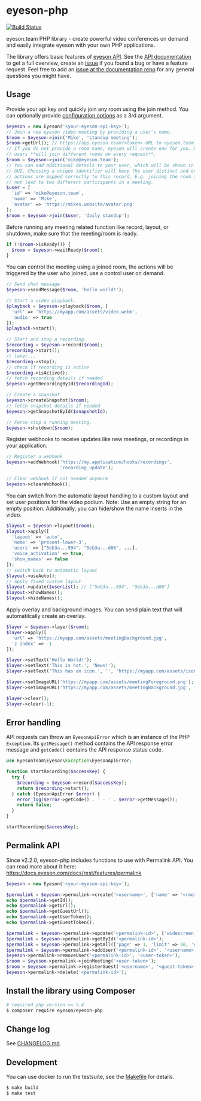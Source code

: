 
# eyeson-php

[![Build Status](https://travis-ci.org/eyeson-team/eyeson-php.svg?branch=master)](https://travis-ci.org/eyeson-team/eyeson-php)

eyeson.team PHP library - create powerful video conferences on demand and
easily integrate eyeson with your own PHP applications.

The library offers basic features of [eyeson API][eyeson]. See the [API
documentation][api-doc] to get a full overview, create an [issue][php-issues] if
you found a bug or have a feature request. Feel free to add an [issue at the
documentation repo][api-issues] for any general questions you might have.

## Usage

Provide your api key and quickly join any room using the join method. You can
optionally provide [configuration options](/src/Resource/Room.php#L13) as a 3rd
argument.

```php
$eyeson = new Eyeson('<your-eyeson-api-key>');
// Join a new eyeson video meeting by providing a user's name.
$room = $eyeson->join('Mike', 'standup meeting');
$room->getUrl(); // https://app.eyeson.team?<token> URL to eyeson.team video GUI
// If you do not provide a room name, eyeson will create one for you. Note that
// users **will join different rooms on every request**.
$room = $eyeson->join('mike@eyeson.team');
// You can add additional details to your user, which will be shown in the
// GUI. Choosing a unique identifier will keep the user distinct and ensures
// actions are mapped correctly to this record. E.g. joining the room twice will
// not lead to two different participants in a meeting.
$user = [
  'id' => 'mike@eyeson.team',
  'name' => 'Mike',
  'avatar' => 'https://mikes.website/avatar.png'
];
$room = $eyeson->join($user, 'daily standup');
```

Before running any meeting related function like record, layout, or shutdown,
make sure that the meeting/room is ready.

```php
if (!$room->isReady()) {
  $room = $eyeson->waitReady($room);
}
```

You can control the meeting using a joined room, the actions will be triggered
by the user who joined, use a control user on demand.

```php
// Send chat message
$eyeson->sendMessage($room, 'hello world!');

// Start a video playback.
$playback = $eyeson->playback($room, [
  'url' => 'https://myapp.com/assets/video.webm',
  'audio' => true
]);
$playback->start();

// Start and stop a recording.
$recording = $eyeson->record($room);
$recording->start();
// later...
$recording->stop();
// check if recording is active
$recording->isActive();
// fetch recording details if needed
$eyeson->getRecordingById($recordingId);

// Create a snapshot
$eyeson->createSnapshot($room);
// fetch snapshot details if needed
$eyeson->getSnapshotById($snapshotId);

// Force stop a running meeting.
$eyeson->shutdown($room);
```

Register webhooks to receive updates like new meetings, or recordings in your
application.

```php
// Register a webhook
$eyeson->addWebhook('https://my.application/hooks/recordings',
                    'recording_update');

// Clear webhook if not needed anymore
$eyeson->clearWebhook();
```

You can switch from the automatic layout handling to a custom layout and set
user positions for the video podium. Note: Use an empty string for
an empty position. Additionally, you can hide/show the name inserts in the
video.

```php
$layout = $eyeson->layout($room);
$layout->apply([
  'layout' => 'auto',
  'name' => 'present-lower-3',
  'users' => ["5eb3a...994", "5eb3a...d06", ...],
  'voice_activation' => true,
  'show_names' => false
]);
// switch back to automatic layout
$layout->useAuto();
// apply fixed custom layout
$layout->update($userList); // ["5eb3a...994", "5eb3a...d06"]
$layout->showNames();
$layout->hideNames();
```

Apply overlay and background images. You can send plain text that will
automatilcally create an overlay.

```php
$layer = $eyeson->layer($room);
$layer->apply([
  'url' => 'https://myapp.com/assets/meetingBackground.jpg',
  'z-index' => -1
]);

$layer->setText('Hello World!');
$layer->setText('This is hot.', 'News!');
$layer->setText('This has an icon.', '', 'https://myapp.com/assets/icon.png');

$layer->setImageURL('https://myapp.com/assets/meetingForeground.png');
$layer->setImageURL('https://myapp.com/assets/meetingBackground.jpg', -1);

$layer->clear();
$layer->clear(-1);
```

## Error handling

API requests can throw an `EyesonApiError` which is an instance of the PHP
`Exception`. Its `getMessage()` method contains the API response error message
and `getCode()` contains the API response status code.

```php
use EyesonTeam\Eyeson\Exception\EyesonApiError;

function startRecording($accessKey) {
  try {
    $recording = $eyeson->record($accessKey);
    return $recording->start();
  } catch (EyesonApiError $error) {
    error_log($error->getCode() . ' - ' . $error->getMessage());
    return false;
  }
}

startRecording($accessKey);
```

## Permalink API

Since v2.2.0, eyeson-php includes functions to use with Permalink API. You can
read more about it here: https://docs.eyeson.com/docs/rest/features/permalink

```php
$eyeson = new Eyeson('<your-eyeson-api-key>');

$permalink = $eyeson->permalink->create('<username>', ['name' => '<room_name>', 'widescreen' => true]);
echo $permalink->getId();
echo $permalink->getUrl();
echo $permalink->getGuestUrl();
echo $permalink->getUserToken();
echo $permalink->getGuestToken();

$permalink = $eyeson->permalink->update('<permalink-id>', ['widescreen' => false]);
$permalink = $eyeson->permalink->getById('<permalink-id>');
$permalink = $eyeson->permalink->getAll(['page' => 1, 'limit' => 50, 'expired' => false]);
$permalink = $eyeson->permalink->addUser('<permalink-id>', '<username>', ['id' => '<user-id>']);
$eyeson->permalink->removeUser('<permalink-id>', '<user-token>');
$room = $eyeson->permalink->joinMeeting('<user-token>');
$room = $eyeson->permalink->registerGuest('<username>', '<guest-token>', ['id' => '<user-id>']); # works only if $permalink->isStarted() === true
$eyeson->permalink->delete('<permalink-id>');
```

## Install the library using Composer

```sh
# required php version >= 5.4
$ composer require eyeson/eyeson-php
```

## Change log

See [CHANGELOG.md](./CHANGELOG.md).

## Development

You can use docker to run the testsuite, see the [Makefile](/Makefile) for
details.

```sh
$ make build
$ make test
```

[eyeson]: https://www.eyeson.team "eyeson"
[api-doc]: https://eyeson-team.github.io/api "eyeson API Documentation"
[php-issues]: https://github.com/eyeson-team/eyeson-php/issues "eyeson PHP Issues"
[api-issues]: https://github.com/eyeson-team/api/issues "eyeson API issues"

[1]: https://hub.docker.com/_/php/ "PHP Docker Image"
